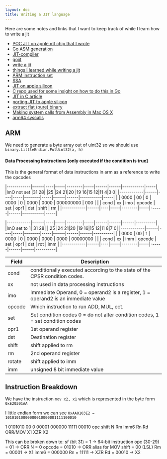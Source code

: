 ```yaml
---
layout: doc
title: Writing a JIT language
---
```


Here are some notes and links that I want to keep track of while I learn how to write a jit


- [POC JIT on apple m1 chip that I wrote](https://github.com/tanema/go-jit-macos-arm64-poc)
- [Go ASM generation](https://go.dev/doc/asm)
- [JIT-compiler](https://github.com/bspaans/jit-compiler)
- [gojit](https://github.com/nelhage/gojit)
- [write a jit](https://medium.com/kokster/writing-a-jit-compiler-in-golang-964b61295f)
- [things I learned while writing a jit](https://www.tumblr.com/nelhagedebugsshit/84342207533/things-i-learned-writing-a-jit-in-go)
- [ARM instruction set](https://iitd-plos.github.io/col718/ref/arm-instructionset.pdf)
- [SSA](https://en.wikipedia.org/wiki/Static_single-assignment_form)
- [JIT on apple silicon](https://developer.apple.com/documentation/apple-silicon/porting-just-in-time-compilers-to-apple-silicon)
- [C repo used for some insight on how to do this in Go](https://github.com/zeusdeux/jit-example-macos-arm64)
- [JIT in C article](https://medium.com/@gamedev0909/jit-in-c-injecting-machine-code-at-runtime-1463402e6242)
- [porting JIT to apple silicon](https://developer.apple.com/documentation/apple-silicon/porting-just-in-time-compilers-to-apple-silicon?language=objc)
- [extract flat (pure) binary](https://stackoverflow.com/a/13306947)
- [Making system calls from Assembly in Mac OS X](https://filippo.io/making-system-calls-from-assembly-in-mac-os-x/)
- [arm64 syscalls](https://stackoverflow.com/questions/56985859/ios-arm64-syscalls)


## ARM
We need to generate a byte array out of uint32 so we should use `binary.LittleEndian.PutUint32(a, h)`

#### Data Processing Instructions [only executed if the condition is true]
This is the general format of data instructions in arm as a reference to write the
opcodes

|------------|------|----|-----|--------|-----|------|------|-----------|-----|
|ImO not set |31  28|    |25   |24    21|20   |19  16|15  12|11        4|3   0|
|------------|------|----|-----|--------|-----|------|------|-----------|-----|
|            | 0000 | 00 | 0   | 0000   | 0   | 0000 | 0000 | 000000000 | 000 |
|            | cond | xx | imo | opcode | set | opr1 | dst  | shift     | rm  |
|------------|------|----|-----|--------|-----|------|------|-----------|-----|

|------------|------|----|-----|--------|-----|------|------|------|----------|
|ImO set to 1| 31 28|    | 25  |24    21|20   |19  16|15  12|11   8|7        0|
|------------|------|----|-----|--------|-----|------|------|------|----------|
|            | 0000 | 00 | 1   | 0000   | 0   | 0000 | 0000 | 0000 | 00000000 |
|            | cond | xx | imm | opcode | set | opr1 | dst  | rot  |  imm     |
|------------|------|----|-----|--------|-----|------|------|------|----------|

| Field  | Description |
|--------|-------------|
| cond   | conditionally executed according to the state of the CPSR condition codes.
| xx     | not used in data processing instructions
| imo    | Immediate Operand, 0 = operand2 is a register, 1 = operand2 is an immediate value
| opcode | Which instruction to run ADD, MUL, ect.
| set    | Set condition codes 0 = do not alter condition codes, 1 = set condition codes
| opr1   | 1st operand register
| dst    | Destination register
| shift  | shift applied to rm
| rm     | 2nd operand register
| rotate | shift applied to imm
| imm    | unsigned 8 bit immediate value


## Instruction Breakdown

We have the instruction `mov x2, x1` which is represented in the byte form `0xE20301AA`

I little endian form we can see `0xAA0103E2 = 10101010000000010000001111100010`

 1 0101010  00     0  00001  000000  11111  00010
   opc      shift  N  Rm     Imm6    Rn     Rd
   ORR/MOV            X1             XZR    X2

This can be broken down to:
    sf (bit 31) = 1 → 64-bit instruction
    opc (30-29) = 01 → ORR
    N = 0
    opcode = 01010 → ORR alias for MOV
    shift = 00 (LSL)
    Rm = 00001 → X1
    imm6 = 000000
    Rn = 11111 → XZR
    Rd = 00010 → X2
